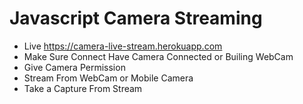 # Javascript Camera Streaming 
- Live https://camera-live-stream.herokuapp.com
- Make Sure Connect Have Camera Connected or Builing WebCam 
- Give Camera Permission 
- Stream From WebCam or Mobile Camera
- Take a Capture From Stream
